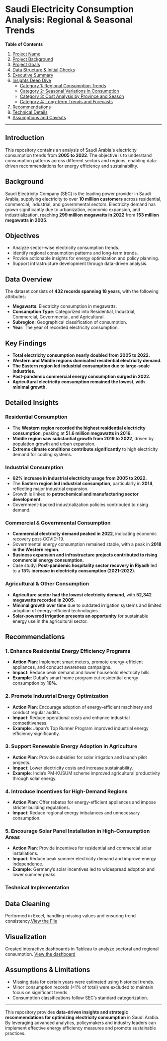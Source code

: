 # Saudi Electricity Consumption Analysis: Regional & Seasonal Trends

**Table of Contents**

1. [Project Name](#project-name)
2. [Project Background](#project-background)
3. [Project Goals](#project-goals)
4. [Data Structure & Initial Checks](#data-structure--initial-checks)
5. [Executive Summary](#executive-summary)
6. [Insights Deep Dive](#insights-deep-dive)
   - [Category 1: Regional Consumption Trends](#category-1-regional-consumption-trends)
   - [Category 2: Seasonal Variations in Consumption](#category-2-seasonal-variations-in-consumption)
   - [Category 3: Cost Analysis by Province and Season](#category-3-cost-analysis-by-province-and-season)
   - [Category 4: Long-term Trends and Forecasts](#category-4-long-term-trends-and-forecasts)
7. [Recommendations](#recommendations)
8. [Technical Details](#technical-details)
9. [Assumptions and Caveats](#assumptions-and-caveats)

---

## Introduction

This repository contains an analysis of Saudi Arabia's electricity consumption trends from **2005 to 2022**. The objective is to understand consumption patterns across different sectors and regions, enabling data-driven recommendations for energy efficiency and sustainability.

## Background

Saudi Electricity Company (SEC) is the leading power provider in Saudi Arabia, supplying electricity to over **10 million customers** across residential, commercial, industrial, and governmental sectors. Electricity demand has grown significantly due to urbanization, economic expansion, and industrialization, reaching **299 million megawatts in 2022** from **153 million megawatts in 2005**.

## Objectives

- Analyze sector-wise electricity consumption trends.
- Identify regional consumption patterns and long-term trends.
- Provide actionable insights for energy optimization and policy planning.
- Support infrastructure development through data-driven analysis.

## Data Overview

The dataset consists of **432 records spanning 18 years**, with the following attributes:

- **Megawatts**: Electricity consumption in megawatts.
- **Consumption Type**: Categorized into Residential, Industrial, Commercial, Governmental, and Agricultural.
- **Subregion**: Geographical classification of consumption.
- **Year**: The year of recorded electricity consumption.

## Key Findings

- **Total electricity consumption nearly doubled from 2005 to 2022.**
- **Western and Middle regions dominated residential electricity demand.**
- **The Eastern region led industrial consumption due to large-scale industries.**
- **Post-pandemic commercial energy consumption surged in 2022.**
- **Agricultural electricity consumption remained the lowest, with minimal growth.**

## Detailed Insights

### Residential Consumption

- The **Western region recorded the highest residential electricity consumption**, peaking at **51.6 million megawatts in 2016**.
- **Middle region saw substantial growth from 2019 to 2022**, driven by population growth and urban expansion.
- **Extreme climate conditions contribute significantly** to high electricity demand for cooling systems.

### Industrial Consumption

- **62% increase in industrial electricity usage from 2005 to 2022.**
- The **Eastern region led industrial consumption**, particularly in **2014**, reflecting major industrial expansion.
- Growth is linked to **petrochemical and manufacturing sector development**.
- Government-backed industrialization policies contributed to rising demand.

### Commercial & Governmental Consumption

- **Commercial electricity demand peaked in 2022**, indicating economic recovery post-COVID-19.
- Governmental energy consumption remained stable, with a peak in **2018 in the Western region**.
- **Business expansion and infrastructure projects contributed to rising commercial energy consumption.**
- Case study: **Post-pandemic hospitality sector recovery in Riyadh** led to a **15% increase in electricity consumption (2021-2022).**

### Agricultural & Other Consumption

- **Agriculture sector had the lowest electricity demand**, with **52,342 megawatts recorded in 2005**.
- **Minimal growth over time** due to outdated irrigation systems and limited adoption of energy-efficient technologies.
- **Solar-powered irrigation presents an opportunity** for sustainable energy use in the agricultural sector.

## Recommendations

### 1. Enhance Residential Energy Efficiency Programs
- **Action Plan**: Implement smart meters, promote energy-efficient appliances, and conduct awareness campaigns.
- **Impact**: Reduce peak demand and lower household electricity bills.
- **Example**: Dubai’s smart home program cut residential energy consumption by **10%**.

### 2. Promote Industrial Energy Optimization
- **Action Plan**: Encourage adoption of energy-efficient machinery and conduct regular audits.
- **Impact**: Reduce operational costs and enhance industrial competitiveness.
- **Example**: Japan’s Top Runner Program improved industrial energy efficiency significantly.

### 3. Support Renewable Energy Adoption in Agriculture
- **Action Plan**: Provide subsidies for solar irrigation and launch pilot projects.
- **Impact**: Lower electricity costs and increase sustainability.
- **Example**: India’s PM-KUSUM scheme improved agricultural productivity through solar energy.

### 4. Introduce Incentives for High-Demand Regions
- **Action Plan**: Offer rebates for energy-efficient appliances and impose stricter building regulations.
- **Impact**: Reduce regional energy imbalances and unnecessary consumption.

### 5. Encourage Solar Panel Installation in High-Consumption Areas
- **Action Plan**: Provide incentives for residential and commercial solar installations.
- **Impact**: Reduce peak summer electricity demand and improve energy independence.
- **Example**: Germany’s solar incentives led to widespread adoption and lower summer peaks.

### Technical Implementation

## Data Cleaning
Performed in Excel, handling missing values and ensuring trend consistency.[View the File](https://github.com/amr-salah92/SaudiArabia_Electricity/blob/main/SaudiElectricity.csv)  

## Visualization
Created interactive dashboards in Tableau to analyze sectoral and regional consumption. [View the dashboard](https://public.tableau.com/app/profile/amr.salah6779/viz/electricity_17392262053380/Dashboard1)


## Assumptions & Limitations

- Missing data for certain years were estimated using historical trends.
- Minor consumption records (<1% of total) were excluded to maintain focus on significant trends.
- Consumption classifications follow SEC’s standard categorization.

---

This repository provides **data-driven insights and strategic recommendations for optimizing electricity consumption** in Saudi Arabia. By leveraging advanced analytics, policymakers and industry leaders can implement effective energy efficiency measures and promote sustainable practices.

